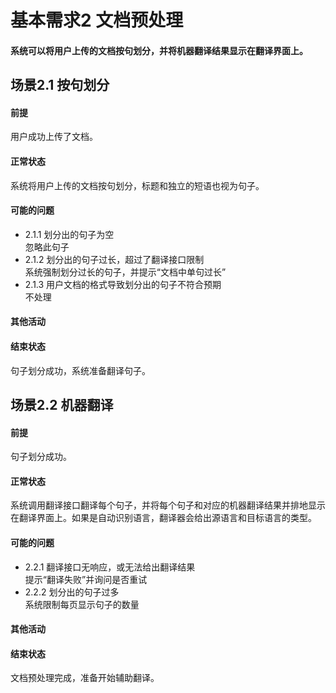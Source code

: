 # 基本需求2 文档预处理
#### 系统可以将用户上传的文档按句划分，并将机器翻译结果显示在翻译界面上。
## 场景2.1 按句划分
#### 前提
用户成功上传了文档。
#### 正常状态
系统将用户上传的文档按句划分，标题和独立的短语也视为句子。
#### 可能的问题
- 2.1.1 划分出的句子为空<br>
  忽略此句子
- 2.1.2 划分出的句子过长，超过了翻译接口限制<br>
  系统强制划分过长的句子，并提示“文档中单句过长”
- 2.1.3 用户文档的格式导致划分出的句子不符合预期<br>
  不处理
#### 其他活动
#### 结束状态
句子划分成功，系统准备翻译句子。
## 场景2.2 机器翻译
#### 前提
句子划分成功。
#### 正常状态
系统调用翻译接口翻译每个句子，并将每个句子和对应的机器翻译结果并排地显示在翻译界面上。如果是自动识别语言，翻译器会给出源语言和目标语言的类型。
#### 可能的问题
- 2.2.1 翻译接口无响应，或无法给出翻译结果<br>
  提示“翻译失败”并询问是否重试
- 2.2.2 划分出的句子过多<br>
  系统限制每页显示句子的数量
#### 其他活动
#### 结束状态
文档预处理完成，准备开始辅助翻译。
